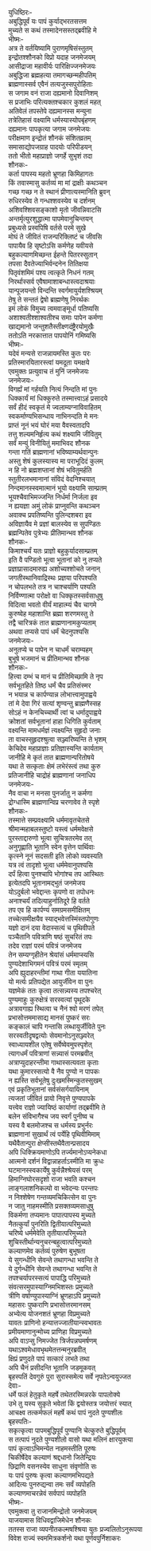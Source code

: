 युधिष्ठिरः-   
अबुद्धिपूर्वं यः पापं कुर्याद्भरतसत्तम  
मुच्यते स कथं तस्मादेनसस्तद्ब्रवीहि मे  
भीष्मः-  
अत्र ते वर्तयिष्यामि पुराणमृषिसंस्तुतम्  
इन्द्रोतश्शौनको विप्रो यदाह जनमेजयम्  
आसीद्राजा महावीर्यः पारिक्षिज्जनमेजयः  
अबुद्धिजा ब्रह्महत्या तमागच्छन्महीपतिम्  
ब्राह्मणास्सर्व एवैनं तत्यजुस्सपुरोहिताः  
स जगाम वनं राजा दह्यमानो दिवानिशम्  
स प्रजाभिः परित्यक्तश्चकार कुशलं महत्  
अतिवेलं तपस्तेपे दह्यमानस्स मन्युना  
तत्रेतिहासं वक्ष्यामि धर्मस्यास्योपबृंहणम्  
दह्यमानः पापकृत्या जगाम जनमेजयः  
परीक्षमाण इन्द्रोतं शौनकं संशितव्रतम्  
समासाद्योपजग्राह पादयोः परिपीडयन्  
ततो भीतो महाप्राज्ञो जगर्हे सुभृशं तदा  
शौनकः-  
कर्ता पापस्य महतो भ्रूणहा किमिहागतः  
किं तवास्मासु कर्तव्यं मा मां द्राक्षीः कथञ्चन  
गच्छ गच्छ न ते स्थानं प्रीणात्यस्मानिति ब्रुवन्  
रुधिरस्येव ते गन्धश्शवस्येव च दर्शनम्  
अशिवश्शिवसङ्काशो मृतो जीवन्निवाटसि  
अन्तर्मृत्युरशुद्धात्मा पापमेवानुचिन्तयन्  
प्रबुध्यसे प्रस्वपिषि वर्तसे परमे सुखे  
मोघं ते जीवितं राजन्परिक्लिष्टं च जीवसि  
पापायैव हि सृष्टोऽसि कर्मणेह यवीयसे  
बहुकल्याणमिच्छन्त ईहन्ते पितरस्सुतान्  
तपसा दैवतेज्याभिर्वन्दनेन तितिक्षया  
पितृवंशमिमं पश्य त्वत्कृते निधनं गतम्  
निरर्थास्सर्व एवैषामाशाबन्धास्त्वदाश्रयाः  
यान्पूजयन्तो विन्दन्ति स्वर्गमायुर्यशश्श्रियम्  
तेषु ते सन्ततं द्वेषो ब्राह्मणेषु निरर्थकः  
इमं लोकं विमुच्य त्वमवाङ्मूर्धा पतिष्यसि  
अशाश्वतीश्शाश्वतीश्च समाः पापेन कर्मणा  
खाद्यमानो जन्तुशतैस्तीक्ष्णदंष्ट्रैरयोमुखैः  
ततोऽति नरकात्तात पापयोनिं गमिष्यसि  
भीष्मः-  
यदेवं मन्यसे राजन्नायमस्ति कुतः परः  
प्रतिस्मारयितारस्त्वां यमदूता यमक्षये  
एवमुक्तः प्रत्युवाच तं मुनिं जनमेजयः  
जनमेजयः-  
विगर्ह्यं मां गर्हयति नित्यं निन्दति मां पुनः  
धिक्कार्यं मां धिक्कुरुते तस्मात्त्वाऽहं प्रसादये  
सर्वं हीदं स्वकृतं मे ज्वलाम्यग्नाविवाहितम्  
स्वकर्माण्यभिसन्धाय नाभिनन्दति मे मनः  
प्राप्तं नूनं भयं घोरं मया वैवस्वतादपि  
तत्तु शल्यमनिर्हृत्य कथं शक्ष्यामि जीवितुम्  
सर्वं मन्युं विनीयितुं ममाभिवद शौनक  
गन्ता गतिं ब्राह्मणानां भविष्याम्यर्थवान्पुनः  
अस्तु शेषं कुलस्यास्य मा पराभूदिदं कुलम्  
न हि नो ब्रह्मशप्तानां शेषं भवितुमर्हति  
स्तुतीरलभमानानां संविदं वेदनिश्चयात्  
निन्दमानस्स्वमात्मानं भूयो वक्ष्यामि साम्प्रतम्  
भूयश्चैवाभिमज्जन्ति निर्धर्मा निर्जला इव  
न ह्ययज्ञा अमुं लोकं प्राप्नुवन्ति कथञ्चन  
अवाक्च प्रपतिष्यन्ति पुलिन्दशबरा इव  
अविज्ञायैव मे प्रज्ञां बालस्येव स सुपण्डितः  
ब्रह्मन्पितेव पुत्रेभ्यः प्रीतिमान्भव शौनक  
शौनकः-  
किमाश्चर्यं यतः प्राज्ञो बहुकुर्यादसाम्प्रतम्  
इति वै पण्डितो भूत्वा भूतानां को नु तप्यते  
प्रज्ञाप्रासादमारुह्य अशोच्यश्शोचते जनान्  
जगतीस्थानिवाद्रिस्थः प्रज्ञया परिपश्यति  
न चोपलभते तत्र न चाश्चर्याणि पश्यति  
निर्विण्णात्मा परोक्षो वा धिक्कृतस्सर्वसाधुषु  
विदित्वा भवतो वीर्यं माहात्म्यं चैव चागमे  
कुरुष्वेह महाशान्ति ब्रह्मा शरणमस्तु ते  
तद्वै चारित्रकं तात ब्राह्मणानामकुप्यताम्  
अथवा तप्यसे पापं धर्मं चेदनुपश्यसि  
जनमेजयः-  
अनुतप्ये च पापेन न चाधर्मं चराम्यहम्  
बुभूषे भजमानं च प्रीतिमान्भव शौनक  
शौनकः-  
हित्त्वा दम्भं च मानं च प्रीतिमिच्छामि ते नृप  
सर्वभूतहिते तिष्ठ धर्मं चैव प्रतिसंस्मर  
न भयान्न च कार्पण्यान्न लोभात्त्वामुपाह्वये  
तां मे देवा गिरं सत्यां शृण्वन्तु ब्राह्मणैस्सह  
सोऽहं न केनचिच्चार्थी त्वां च धर्मादुपाह्वये  
क्रोशतां सर्वभूतानां हाहा धिगिति कुर्वताम्  
वक्ष्यन्ति मामधर्मज्ञं त्यक्ष्यन्ति सुहृदो जनाः  
ता वाचस्सुहृदश्श्रुत्वा सञ्ज्वरिष्यन्ति ते भृशम्  
केचिदेव महाप्राज्ञाः प्रतिज्ञास्यन्ति कार्यताम्  
जानीहि मे कृतं तात ब्राह्मणान्परितोषये  
यथा ते सत्कृताः क्षेमं लभेरंस्त्वं तथा कुरु  
प्रतिजानीहि चाद्रोहं ब्राह्मणानां जनाधिप  
जनमेजयः-  
नैव वाचा न मनसा पुनर्जातु न कर्मणा  
द्रोग्धास्मि ब्राह्मणान्विप्र चरणावेव ते स्पृशे   
शौनकः-  
तस्मात्ते सम्प्रवक्ष्यामि धर्ममावृतचेतसे  
श्रीमान्महाबलस्तुष्टो यस्त्वं धर्ममवेक्षसे  
पुरस्ताद्दारुणो भूत्वा सुचित्रतरमेव तत्  
अनुगृह्णाति भूतानि स्वेन वृत्तेन पार्थिवाः  
कृत्स्ने नूनं सदसती इति लोको व्यवस्यति  
यत्र त्वं तादृशो भूत्वा धर्ममेवानुपश्यसि  
दर्पं हित्वा पुनश्चापि भोगांश्च तप आस्थितः  
इत्येतदपि भूतानामद्भुतं जनमेजय  
योऽदुर्बलो भवेद्दान्तः कृपणो वा तपोधनः  
अनाश्चर्यं तदित्याहुर्नातिदूरे हि वर्तते  
तप एव हि कार्पण्यं समग्रमसमीक्षितम्  
तच्चेत्समीक्षयैव स्याद्भवेत्तस्मिंस्तपोगुणः  
यज्ञो दानं दया वेदास्सत्यं च पृथिवीपते  
पञ्चैतानि पवित्राणि षष्ठं सुचरितं तपः  
तदेव राज्ञां परमं पवित्रं जनमेजय  
तेन सम्यग्गृहीतेन श्रेयांसं धर्ममाप्स्यसि  
पुण्यदेशाभिगमनं पवित्रं परमं स्मृतम्  
अपि ह्युदाहरन्तीमां गाथा गीता ययातिना  
यो मर्त्यः प्रतिपद्येत आयुर्जीवेन वा पुनः  
यज्ञमेकं ततः कृत्वा तत्सन्न्यस्य तपश्चरेत्  
पुण्यमाहुः कुरुक्षेत्रं सरस्वत्यां पृथूदके  
अत्रावगाह्य स्थित्वा च नैनं श्वो मरणं तपेत्  
प्रभासोत्तममासाद्य मानसं पुष्करं सरः  
कङ्कालं चापि गन्तासि लब्धायुर्जीविते पुनः  
सरस्वतीदृषद्वत्योः सेवमानोऽनुसञ्ज्वरेत्  
स्वाध्यायशील एतेषु सर्वेष्वेवमुपस्पृशेत्  
त्यागधर्मं पवित्राणां सन्न्यासं परमब्रवीत्  
अत्राप्युदाहरन्तीमा गाथास्सत्यवता कृताः  
यथा कुमारस्सत्यो वै नैव पुण्यो न पापकः  
न ह्यस्ति सर्वभूतेषु दुःखमस्मिन्कुतस्सुखम्  
एवं प्रकृतिभूतानां सर्वसंसर्गयायिनाम्  
त्यजतां जीवितं प्रायो निवृत्ते पुण्यपापके  
यत्त्वेव राज्ञो ज्यायिष्ठं कार्याणां तद्ब्रवीमि ते  
बलेन संविभागैश्च जय स्वर्गं पुनीष्व च  
यस्य वै बलमोजश्च स धर्मस्य प्रभुर्नरः  
ब्राह्मणानां सुखार्थं त्वं पर्येहि पृथिवीमिमाम्  
यथैवैतान्पुरा क्षेप्सीस्तथैवैतान्प्रसादय  
अपि धिक्क्रियमाणोऽपि तर्ज्यमानोऽप्यनेकधा  
आत्मनो दर्शनं विद्वान्नाहर्ताऽस्मीति मा क्रुधः  
घटमानस्स्वकार्येषु कुर्वन्नैश्श्रेयसं परम्  
हिमाग्निघोरसदृशो राजा भवति कश्चन  
लाङ्गलाशनिकल्पो वा भवेदन्यः परन्तपः  
न निश्शेषेण गन्तव्यमचिकित्सेन वा पुनः  
न जातु नाहमस्मीति प्रसक्तव्यमसाधुषु  
विकर्मणा तप्यमानः पापात्पापस्य मुच्यते  
नैतत्कुर्यां पुनरिति द्वितीयात्परिमुच्यते  
चरिष्ये धर्ममेवेति तृतीयात्परिमुच्यते  
शुचिस्तीर्थान्यनुचरन्बहुत्वात्परिमुच्यते  
कल्याणमेव कर्तव्यं पुरुषेण बुभूषता  
ये सुगन्धीनि सेवन्ते तथागन्धा भवन्ति ते   
ये दुर्गन्धीनि सेवन्ते तथागन्धा भवन्ति ते  
तपश्चर्यापरस्सत्यं पापाद्धि परिमुच्यते  
संवत्सरमुपास्याग्निमभिशस्तः प्रमुच्यते  
त्रीणि वर्षाण्युपास्याग्निं भ्रूणहाऽपि प्रमुच्यते  
महासरः पुष्कराणि प्रभासोत्तरमानसम्  
अभ्येत्य योजनशतं भ्रूणहा विप्रमुच्यते  
यावतः प्राणिनो हन्यात्तज्जातीयान्स्वभावतः  
प्रमीयमाणानुन्मोच्य प्राणिहा विप्रमुच्यते  
अपि वाऽप्सु निमज्जेत त्रिर्जपन्नघमर्षणम्  
यथाऽश्वमेधावभृथमेतत्तन्मनुरब्रवीत्  
क्षिप्रं प्रणुदते पापं सत्कारं लभते तथा  
अपि चैनं प्रसीदन्ति भूतानि जडमूकवत्  
बृहस्पतिं देवगुरुं पुरा सुरास्समेत्य सर्वे नृपतेऽन्वयुज्जत  
देवाः-  
धर्मे फलं हेतुकृते महर्षे तथेतरस्मिन्नरके पापलोक्ये  
उभे तु यस्य सुकृते भवेतां किं द्वयोस्तत्र जयोत्तरं स्यात्  
आचक्ष्व तत्कर्मफलं महर्षे कथं पापं नुदते पुण्यशीलः  
बृहस्पतिः-  
सकृत्कृत्वा पापमबुद्धिपूर्वं पुण्यानि चेत्कुरुते बुद्धिपूर्वम्  
स तत्पापं नुदते पुण्यशीलो वासो यथा मलिनं क्षारयुक्त्या  
पापं कृत्वाऽभिमन्येत नाहमस्तीति पूरुषः  
चिकीर्षेदेव कल्याणं श्रद्दधानो जितेन्द्रियः  
छिद्राणि वसनस्येव साधुना संवृणोति सः  
यः पापं पुरुषः कृत्वा कल्याणमभिपद्यते  
आदित्यः पुनरुद्यन्वा तमः सर्वं व्यपोहति  
कल्याणमाचरन्नेवं सर्वपापं व्यपोहति  
भीष्मः-  
एवमुक्त्वा तु राजानमिन्द्रोतो जनमेजयम्  
याजयामास विधिवद्वाजिमेधेन शौनकः  
ततस्स राजा व्यपनीतकल्मषश्श्रिया युतः प्रज्वलितोऽनुरूपया  
विवेश राज्यं स्वममित्रकर्शनो यथा पूर्णवपुर्निशाकरः   
